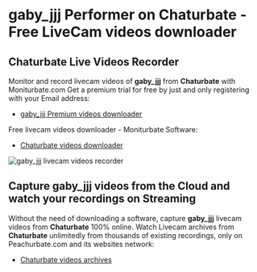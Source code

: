 # gaby_jjj Performer on Chaturbate - Free LiveCam videos downloader

## Chaturbate Live Videos Recorder

Monitor and record livecam videos of **gaby_jjj** from **Chaturbate** with Moniturbate.com
Get a premium trial for free by just and only registering with your Email address:
* [gaby_jjj Premium videos downloader](https://moniturbate.com/request-demo-licence-key.html)

Free livecam videos downloader - Moniturbate Software:
* [Chaturbate videos downloader](https://moniturbate.com/moniturbate-download-software.html)

![gaby_jjj livecam videos recorder](https://peachurnet.com/templates/moniturbate-software.png)


## Capture gaby_jjj videos from the Cloud and watch your recordings on Streaming

Without the need of downloading a software, capture **gaby_jjj** livecam videos from **Chaturbate** 100% online.
Watch Livecam archives from **Chaturbate** unlimitedly from thousands of existing recordings, only on Peachurbate.com and its websites network:
* [Chaturbate videos archives](https://peachurnet.com/)